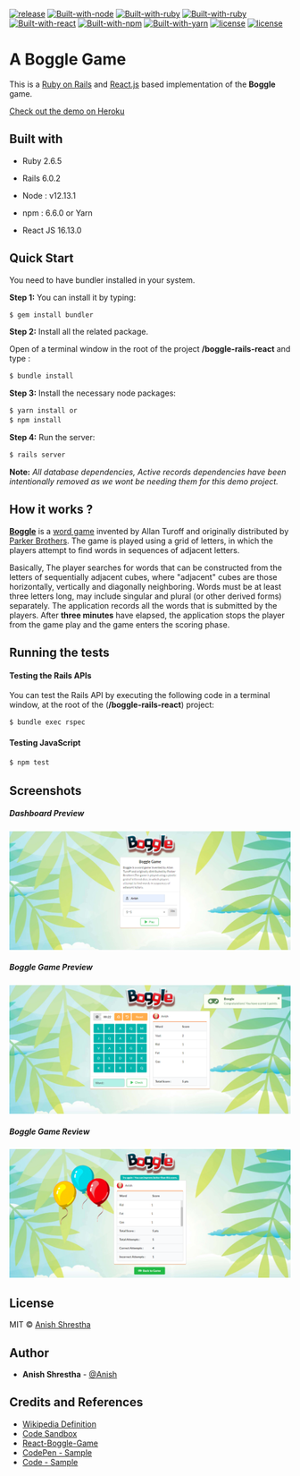 [![release](https://img.shields.io/badge/release-v1.0-blue)](https://github.com/anishshrestha007/BoggleGame) [![Built-with-node](https://img.shields.io/badge/node-12.13.1-blue)](https://github.com/anishshrestha007/BoggleGame) [![Built-with-ruby](https://img.shields.io/badge/ruby-2.6.5-brightgreen)](https://github.com/anishshrestha007/BoggleGame) [![Built-with-ruby](https://img.shields.io/badge/rails-6.0.2-brightgreen)](https://github.com/anishshrestha007/BoggleGame) [![Built-with-react](https://img.shields.io/badge/react-16.12.0-brightgreen)](https://github.com/anishshrestha007/BoggleGame) [![Built-with-npm](https://img.shields.io/badge/npm-6.6.0-brightgreen)](https://github.com/anishshrestha007/BoggleGame) [![Built-with-yarn](https://img.shields.io/badge/yarn-1.21.1-brightgreen)](https://github.com/anishshrestha007/BoggleGame) [![license](https://img.shields.io/badge/license-MIT-green)](https://github.com/anishshrestha007/BoggleGame) [![license](https://img.shields.io/badge/build-passing-green)](https://github.com/anishshrestha007/BoggleGame)

# A Boggle Game

This is a [Ruby on Rails](https://rubyonrails.org/) and [React.js](https://reactjs.org/) based implementation of the **Boggle** game.

[Check out the demo on Heroku](https://ruby-react-boggle.herokuapp.com/)

## Built with

- Ruby 2.6.5

- Rails 6.0.2

- Node : v12.13.1

- npm : 6.6.0 or Yarn

- React JS 16.13.0

## Quick Start

You need to have bundler installed in your system.

**Step 1:** You can install it by typing:

```bash
$ gem install bundler
```

**Step 2:** Install all the related package.

Open of a terminal window in the root of the project **/boggle-rails-react** and type :

```bash
$ bundle install
```

**Step 3:** Install the necessary node packages:

```bash
$ yarn install or
$ npm install
```

**Step 4:** Run the server:

```bash
$ rails server
```

**Note:** _All database dependencies, Active records dependencies have been intentionally removed as we wont be needing them for this demo project._

## How it works ?

[**Boggle**](https://en.wikipedia.org/wiki/Boggle) is a [word game](https://en.wikipedia.org/wiki/Word_game) invented by Allan Turoff and originally distributed by [Parker Brothers](https://en.wikipedia.org/wiki/Parker_Brothers). The game is played using a grid of letters, in which the players attempt to find words in sequences of adjacent letters.

Basically, The player searches for words that can be constructed from the letters of sequentially adjacent cubes, where "adjacent" cubes are those horizontally, vertically and diagonally neighboring. Words must be at least three letters long, may include singular and plural (or other derived forms) separately. The application records all the words that is submitted by the players. After **three minutes** have elapsed, the application stops the player from the game play and the game enters the scoring phase.

## Running the tests

#### Testing the Rails APIs

You can test the Rails API by executing the following code in a terminal window, at the root of the (**/boggle-rails-react**) project:

```bash
$ bundle exec rspec
```

#### Testing JavaScript

```bash
$ npm test
```

## Screenshots

##### Dashboard Preview

<img src="resources\DashBoard.png" alt="Home Page" style="zoom: 80%;" />

##### Boggle Game Preview

![Boggle Game Preview](resources/BoggleGame.png)

##### Boggle Game Review

![Boggle Game Review](resources/GameReview.png)

## License

MIT © [Anish Shrestha](https://github.com/anishshrestha007)

## Author

- **Anish Shrestha** - [@Anish](https://github.com/anishshrestha007)

## Credits and References

- [Wikipedia Definition](https://en.wikipedia.org/wiki/Boggle)
- [Code Sandbox](https://codesandbox.io/s/k018kn7nwo?from-embed)
- [React-Boggle-Game](https://github.com/isuruAb/react-boggle-game)
- [CodePen - Sample](https://codepen.io/jbalesteri/pen/yYeozq)
- [Code - Sample](https://www.codementor.io/@oyebanjijacob/creating-a-boggle-game-using-react-part-1-bd37sulcs)
